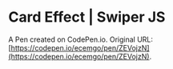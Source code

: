 # Card Effect | Swiper JS

A Pen created on CodePen.io. Original URL: [https://codepen.io/ecemgo/pen/ZEVojzN](https://codepen.io/ecemgo/pen/ZEVojzN).

